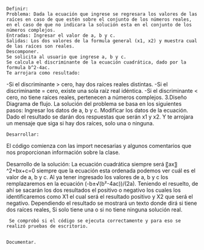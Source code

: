 	Definir:
	Problema: Dada la ecuación que ingrese se regresara los valores de las raíces en caso de que estén sobre el conjunto de los números reales, en el caso de que no indicara la solución esta en el conjunto de los números complejos.
	Entradas: Ingresar el valor de a, b y c.
	Salidas: Los dos valores de la formula general (x1, x2) y muestra cual de las raíces son reales.
	Descomponer.
	Se solicita al usuario que ingrese a, b y c.
	Se calcula el discriminante de la ecuación cuadrática, dado por la formula b^2-4ac.
	Te arrojara como resultado:
-Si el discriminante > cero, hay dos raíces reales distintas.
-Si el discriminante = cero, existe una sola raíz real idéntica. 
-Si el discriminante < cero, no tiene raíces reales, pertenecen a números complejos.
     3.Diseño 
	Diagrama de flujo.
La solución del problema se basa en los siguientes pasos:
	Ingresar los datos de a, b y c.
	Modificar los datos de la ecuación.
	Dado el resultado se darán dos respuestas que serán x1 y x2.
	Y te arrojara un mensaje que siga si hay dos raíces, solo una o ninguna.

	Desarrollar:
 
El código comienza con las import necesarias y algunos comentarios que nos proporcionan información sobre la clase. 
 
Desarrollo de la solución:
	La ecuación cuadrática siempre será  〖ax〗^2+bx+c=0 siempre que la ecuación esta ordenada podemos ver cuál es el valor de a, b y c.
	Al ya tener ingresado los valores de a, b y c los remplazaremos en la ecuación 
(-b±√(b²-4ac))/(2a).
	Teniendo el resuelto, de ahí se sacarán los dos resultados el positivo o negativo
los cuales los identificaremos como X1 el cual será el resultado positivo y X2 que será el negativo.
	Dependiendo el resultado se mostrará un texto donde dirá si tiene dos raíces reales, Si solo tiene una o si no tiene ninguna solución real.

	 Se comprobó si el código se ejecuta correctamente y para eso se realizó pruebas de escritorio. 
 
   
	Documentar.
